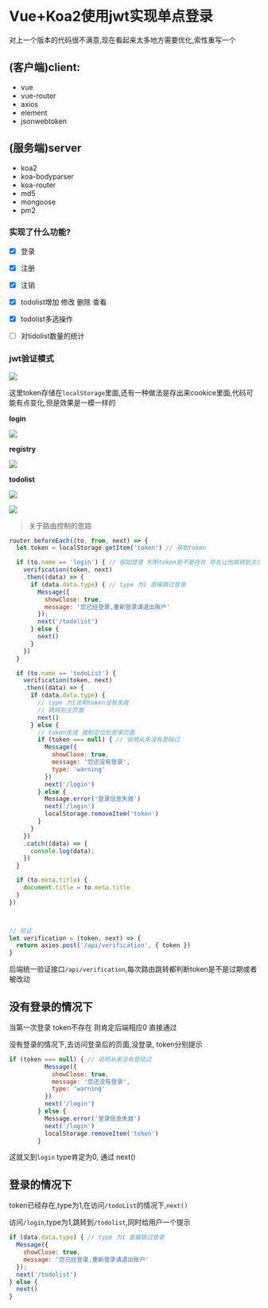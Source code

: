 # Vue+Koa2使用jwt实现单点登录

对上一个版本的代码很不满意,现在看起来太多地方需要优化,索性重写一个

## (客户端)client:

- vue
- vue-router
- axios
- element
- jsonwebtoken

## (服务端)server

- koa2
- koa-bodyparser
- koa-router
- md5
- mongoose
- pm2

### 实现了什么功能?

- [x] 登录
- [x] 注册
- [x] 注销
- [x] todolist增加 修改 删除 查看
- [x] todolist多选操作
- [ ] 对tidolist数量的统计



### jwt验证模式

![](http://on7r0tqgu.bkt.clouddn.com/FhoQOhymhQA2AKyLZlEeMminHDPH.png )

这里token存储在`localStorage`里面,还有一种做法是存出来cookice里面,代码可能有点变化,但是效果是一模一样的

**login**

![](http://on7r0tqgu.bkt.clouddn.com/FiZIWOPLsjp2-8LqCwZ44Yotl9LU.png )

**registry**

![](http://on7r0tqgu.bkt.clouddn.com/FlPsZhkoQIbWWeTc0MXq3Fmtoi0v.png )

**todolist**

![](http://on7r0tqgu.bkt.clouddn.com/FqcmSDVQbb63idhiolJEmAbPzq-8.png )

![](http://on7r0tqgu.bkt.clouddn.com/Fogd4HkffGZkqPGkU2-T6F1H_Cg1.png )






> 关于路由控制的思路

```JavaScript
router.beforeEach((to, from, next) => {
  let token = localStorage.getItem('token') // 获取token

  if (to.name == 'login') { // 假如登录 判断token是不是存在 存在让他跳转到主页面
    verification(token, next)
    .then((data) => {
      if (data.data.type) { // type 为1 直接跳过登录
        Message({
          showClose: true,
          message: '您已经登录,重新登录请退出账户'
        });
        next('/todolist')
      } else {
        next()
      }
    })
  }

  if (to.name == 'todoList') {
    verification(token, next)
    .then((data) => {
      if (data.data.type) {
        // type 为1说明token没有失效
        // 跳转到主页面
        next()
      } else {
        // token失效 强制定位到登录页面
        if (token === null) { // 说明从来没有登陆过
          Message({
            showClose: true,
            message: '您还没有登录',
            type: 'warning'
          })
          next('/login')
        } else {
          Message.error('登录信息失效')
          next('/login')
          localStorage.removeItem('token')
        }
      }
    })
    .catch((data) => {
      console.log(data);
    })
  }

  if (to.meta.title) {
    document.title = to.meta.title
  }
})



// 验证
let verification = (token, next) => {
  return axios.post('/api/verification', { token })
}
```

后端统一验证接口`/api/verification`,每次路由跳转都判断token是不是过期或者被改动

## 没有登录的情况下

当第一次登录 token不存在 则肯定后端相应0 直接通过

没有登录的情况下,去访问登录后的页面,没登录, token分别提示

````JavaScript
if (token === null) { // 说明从来没有登陆过
          Message({
            showClose: true,
            message: '您还没有登录',
            type: 'warning'
          })
          next('/login')
        } else {
          Message.error('登录信息失效')
          next('/login')
          localStorage.removeItem('token')
        }
````

这就又到`login` type肯定为0, 通过 next()



## 登录的情况下

token已经存在,type为1,在访问`/todoList`的情况下,`next()`

访问`/login`,type为1,跳转到`/todolist`,同时给用户一个提示

```JavaScript
if (data.data.type) { // type 为1 直接跳过登录
  Message({
    showClose: true,
    message: '您已经登录,重新登录请退出账户'
  });
  next('/todolist')
} else {
  next()
}
```





